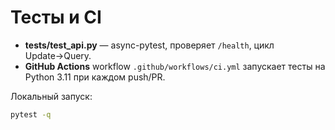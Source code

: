 # Тесты и CI

* **tests/test_api.py** — async-pytest, проверяет `/health`, цикл Update→Query.
* **GitHub Actions** workflow `.github/workflows/ci.yml` запускает тесты на Python 3.11 при каждом push/PR.

Локальный запуск:
```bash
pytest -q
```